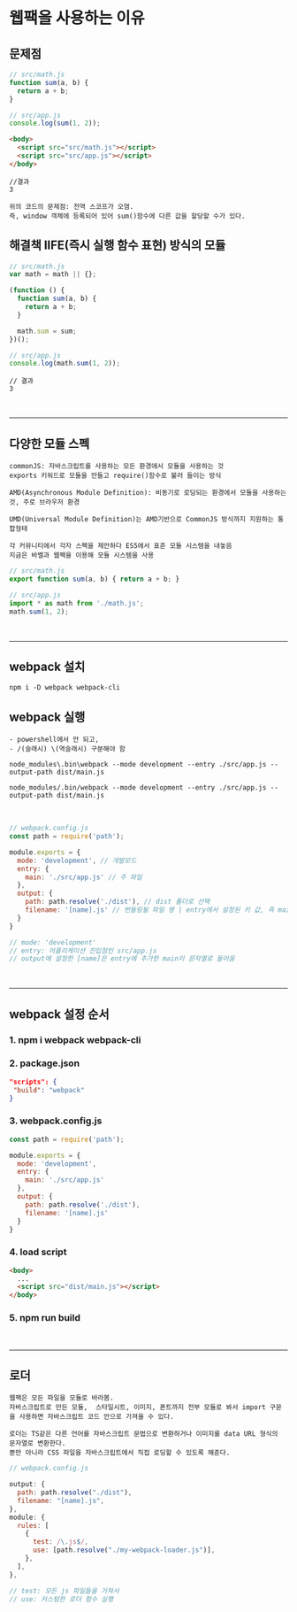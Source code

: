 # 웹팩을 사용하는 이유

## 문제점 

```js
// src/math.js
function sum(a, b) {
  return a + b;
}

// src/app.js
console.log(sum(1, 2));
```

```html
<body>
  <script src="src/math.js"></script>
  <script src="src/app.js"></script>
</body>
```

```
//결과
3

위의 코드의 문제점: 전역 스코프가 오염.
즉, window 객체에 등록되어 있어 sum()함수에 다른 값을 할당할 수가 있다.

```

## 해결책 IIFE(즉시 실행 함수 표현) 방식의 모듈

```js
// src/math.js
var math = math || {};

(function () {
  function sum(a, b) {
    return a + b;
  }

  math.sum = sum;
})();

// src/app.js
console.log(math.sum(1, 2));
```

```
// 결과
3
```

<br/>

---

## 다양한 모듈 스펙

```
commonJS: 자바스크립트를 사용하는 모든 환경에서 모듈을 사용하는 것
exports 키워드로 모듈을 만들고 require()함수로 불러 들이는 방식

AMD(Asynchronous Module Definition): 비동기로 로딩되는 환경에서 모듈을 사용하는 것, 주로 브라우저 환경

UMD(Universal Module Definition)는 AMD기반으로 CommonJS 방식까지 지원하는 통합형태

각 커뮤니티에서 각자 스펙을 제안하다 ES5에서 표준 모듈 시스템을 내놓음
지금은 바벨과 웹팩을 이용해 모듈 시스템을 사용
```

```js
// src/math.js
export function sum(a, b) { return a + b; }

// src/app.js
import * as math from './math.js';
math.sum(1, 2);
```

<br/>

---

## webpack 설치

```
npm i -D webpack webpack-cli
```

## webpack 실행

```
- powershell에서 안 되고,
- /(슬래시) \(역슬래시) 구분해야 함

node_modules\.bin\webpack --mode development --entry ./src/app.js --output-path dist/main.js 

node_modules/.bin/webpack --mode development --entry ./src/app.js --output-path dist/main.js 
```

<br/>

```js
// webpack.config.js
const path = require('path');

module.exports = {
  mode: 'development', // 개발모드
  entry: {
    main: './src/app.js' // 주 파일
  },
  output: {
    path: path.resolve('./dist'), // dist 폴더로 선택
    filename: '[name].js' // 번들링될 파일 명 | entry에서 설정된 키 값, 즉 main으로 설정
  }
}

// mode: 'development'
// entry: 어플리케이션 진입점인 src/app.js
// output에 설정한 [name]은 entry에 추가한 main이 문자열로 들어옴
```

<br/>

---

## webpack 설정 순서

### 1. npm i webpack webpack-cli


### 2. package.json

```json
"scripts": {
 "build": "webpack"
}
```

### 3. webpack.config.js

```js
const path = require('path');

module.exports = {
  mode: 'development',
  entry: {
    main: './src/app.js'
  },
  output: {
    path: path.resolve('./dist'),
    filename: '[name].js'
  }
}
```

### 4. load script
```html
<body>
  ...
  <script src="dist/main.js"></script>
</body>
```

### 5. npm run build

<br/>

---

## 로더

```
웹팩은 모든 파일을 모듈로 바라봄.
자바스크립트로 만든 모듈,  스타일시트, 이미지, 폰트까지 전부 모듈로 봐서 import 구문을 사용하면 자바스크립트 코드 안으로 가져올 수 있다.

로더는 TS같은 다른 언어를 자바스크립트 문법으로 변환하거나 이미지를 data URL 형식의 문자열로 변환한다.
뿐만 아니라 CSS 파일을 자바스크립트에서 직접 로딩할 수 있도록 해준다.
```

```js
// webpack.config.js

output: {
  path: path.resolve("./dist"),
  filename: "[name].js",
},
module: {
  rules: [
    {
      test: /\.js$/,
      use: [path.resolve("./my-webpack-loader.js")],
    },
  ],
},

// test: 모든 js 파일들을 거쳐서
// use: 커스텀한 로더 함수 실행
```